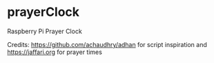 # prayerClock
Raspberry Pi Prayer Clock

Credits:
https://github.com/achaudhry/adhan for script inspiration and
https://jaffari.org for prayer times